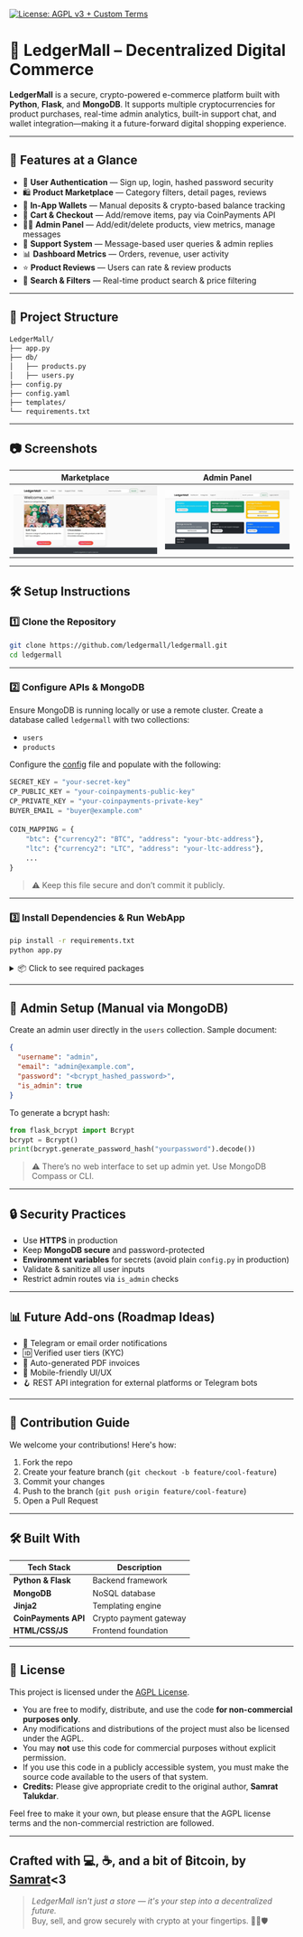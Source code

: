 [![License: AGPL v3 + Custom Terms](https://img.shields.io/badge/License-AGPL%20v3%20+%20Attribution%20%2F%20NonCommercial-blue.svg)](https://www.gnu.org/licenses/agpl-3.0)


# 🧾 LedgerMall – Decentralized Digital Commerce

**LedgerMall** is a secure, crypto-powered e-commerce platform built with **Python**, **Flask**, and **MongoDB**. It supports multiple cryptocurrencies for product purchases, real-time admin analytics, built-in support chat, and wallet integration—making it a future-forward digital shopping experience.

---

## 🚀 Features at a Glance

- 🔐 **User Authentication** — Sign up, login, hashed password security  
- 🛍️ **Product Marketplace** — Category filters, detail pages, reviews  
- 💼 **In-App Wallets** — Manual deposits & crypto-based balance tracking  
- 🧾 **Cart & Checkout** — Add/remove items, pay via CoinPayments API  
- 🧑‍💼 **Admin Panel** — Add/edit/delete products, view metrics, manage messages  
- 💬 **Support System** — Message-based user queries & admin replies  
- 📊 **Dashboard Metrics** — Orders, revenue, user activity  
- ⭐ **Product Reviews** — Users can rate & review products  
- 🔎 **Search & Filters** — Real-time product search & price filtering

---

## 📁 Project Structure

```
LedgerMall/
├── app.py            
├── db/                 
│   ├── products.py   
│   ├── users.py         
├── config.py           
├── config.yaml        
├── templates/          
└── requirements.txt     
```

---

## 📷 Screenshots

| Marketplace | Admin Panel |
|-------------|-------------|
| ![Marketplace Screenshot](./assets/marketplace.jpg) | ![Admin Panel Screenshot](./assets/admin.jpg) |

---

## 🛠️ Setup Instructions

### 1️⃣ Clone the Repository

```bash
git clone https://github.com/ledgermall/ledgermall.git
cd ledgermall
```
---

### 2️⃣ Configure APIs & MongoDB

Ensure MongoDB is running locally or use a remote cluster. Create a database called `ledgermall` with two collections:
- `users`
- `products`

Configure the [config](config.yaml) file and populate with the following:

```python
SECRET_KEY = "your-secret-key"
CP_PUBLIC_KEY = "your-coinpayments-public-key" 
CP_PRIVATE_KEY = "your-coinpayments-private-key"
BUYER_EMAIL = "buyer@example.com"

COIN_MAPPING = {
    "btc": {"currency2": "BTC", "address": "your-btc-address"},
    "ltc": {"currency2": "LTC", "address": "your-ltc-address"},
    ...
}
```
> ⚠️ Keep this file secure and don’t commit it publicly.

---

### 3️⃣ Install Dependencies & Run WebApp

```bash
pip install -r requirements.txt
python app.py
```

<details>
<summary>📦 Click to see required packages</summary>

```txt
Flask
flask-login
flask-bcrypt
pymongo
pycoinpayments
```
</details>

---

## 🔐 Admin Setup (Manual via MongoDB)

Create an admin user directly in the `users` collection. Sample document:

```json
{
  "username": "admin",
  "email": "admin@example.com",
  "password": "<bcrypt_hashed_password>",
  "is_admin": true
}
```

To generate a bcrypt hash:

```python
from flask_bcrypt import Bcrypt
bcrypt = Bcrypt()
print(bcrypt.generate_password_hash("yourpassword").decode())
```

> ⚠️ There’s no web interface to set up admin yet. Use MongoDB Compass or CLI.

---

## 🔒 Security Practices

- Use **HTTPS** in production  
- Keep **MongoDB secure** and password-protected  
- **Environment variables** for secrets (avoid plain `config.py` in production)  
- Validate & sanitize all user inputs  
- Restrict admin routes via `is_admin` checks

---

## 📊 Future Add-ons (Roadmap Ideas)

- 📨 Telegram or email order notifications  
- 🆔 Verified user tiers (KYC)  
- 🧾 Auto-generated PDF invoices  
- 📱 Mobile-friendly UI/UX  
- 🪝 REST API integration for external platforms or Telegram bots

---

## 🤝 Contribution Guide

We welcome your contributions! Here's how:

1. Fork the repo  
2. Create your feature branch (`git checkout -b feature/cool-feature`)  
3. Commit your changes  
4. Push to the branch (`git push origin feature/cool-feature`)  
5. Open a Pull Request

---

## 🛠 Built With

| Tech Stack | Description |
|------------|-------------|
| **Python & Flask** | Backend framework |
| **MongoDB** | NoSQL database |
| **Jinja2** | Templating engine |
| **CoinPayments API** | Crypto payment gateway |
| **HTML/CSS/JS** | Frontend foundation |

---

## 📄 License

This project is licensed under the [AGPL License](LICENSE).

- You are free to modify, distribute, and use the code **for non-commercial purposes only**.
- Any modifications and distributions of the project must also be licensed under the AGPL.
- You may **not** use this code for commercial purposes without explicit permission.
- If you use this code in a publicly accessible system, you must make the source code available to the users of that system.
- **Credits:** Please give appropriate credit to the original author, **Samrat Talukdar**.

Feel free to make it your own, but please ensure that the AGPL license terms and the non-commercial restriction are followed.

---

## Crafted with 💻, ☕, and a bit of ₿itcoin, by [Samrat](github.com/ogsamrat)<3  
> _LedgerMall isn't just a store — it's your step into a decentralized future._  
> Buy, sell, and grow securely with crypto at your fingertips. 🛒💸🛡️

